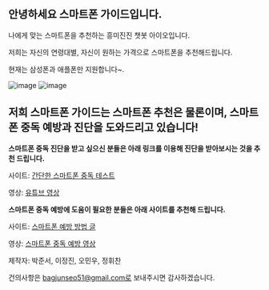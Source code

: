 ## 안녕하세요 스마트폰 가이드입니다.

나에게 맞는 스마트폰을 추천하는 흥미진진 챗봇 아이오입니다.

저희는 자신의 연령대별, 자신이 원하는 가격으로 스마트폰을 추천해드립니다.

현재는 삼성폰과 애플폰만 지원합니다~.

![image](https://user-images.githubusercontent.com/88129735/132936409-1e9ab025-aacf-4336-8986-81bb6282d2f7.png)
![image](https://user-images.githubusercontent.com/88129735/132936190-af960ed3-11ab-40b5-8164-732b7d3d16a4.jpg)

## 저희 스마트폰 가이드는 스마트폰 추천은 물론이며, 스마트폰 중독 예방과 진단을 도와드리고 있습니다!

**스마트폰 중독 진단을 받고 싶으신 분들은 아래 링크를 이용해 진단을 받아보시는 것을 추천 드립니다.**

사이트: [간단한 스마트폰 중독 테스트](https://kr.vonvon.me/quiz/406)

영상: [유튜브 영상](https://www.youtube.com/watch?v=g6SC9CrKVb8&ab_channel=%EB%B4%84%EB%82%98%EB%AC%B4%EB%B0%A9%EC%86%A1%EA%B5%AD)


**스마트폰 중독 예방에 도움이 필요한 분들은 아래 사이트를 추천해 드립니다.**

사이트: [스마트폰 예방 방법 글](https://blog.naver.com/singiru0110/222608210600)

영상: [스마트폰 중독 예방 영상](https://www.youtube.com/watch?v=EfY3_Ajkzy0)
  



제작자: 박준서, 이정진, 오민우, 정휘찬

건의사항은 bagjunseo51@gmail.com로 보내주시면 감사하겠습니다.

